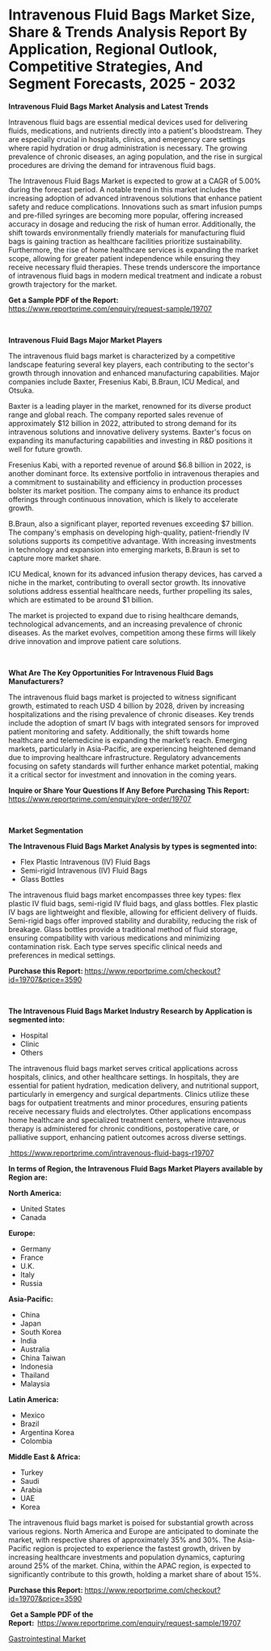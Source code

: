 <p><h1>Intravenous Fluid Bags Market Size, Share & Trends Analysis Report By Application, Regional Outlook, Competitive Strategies, And Segment Forecasts, 2025 - 2032</h1></p><p><strong>Intravenous Fluid Bags Market Analysis and Latest Trends</strong></p>
<p><p>Intravenous fluid bags are essential medical devices used for delivering fluids, medications, and nutrients directly into a patient's bloodstream. They are especially crucial in hospitals, clinics, and emergency care settings where rapid hydration or drug administration is necessary. The growing prevalence of chronic diseases, an aging population, and the rise in surgical procedures are driving the demand for intravenous fluid bags.</p><p>The Intravenous Fluid Bags Market is expected to grow at a CAGR of 5.00% during the forecast period. A notable trend in this market includes the increasing adoption of advanced intravenous solutions that enhance patient safety and reduce complications. Innovations such as smart infusion pumps and pre-filled syringes are becoming more popular, offering increased accuracy in dosage and reducing the risk of human error. Additionally, the shift towards environmentally friendly materials for manufacturing fluid bags is gaining traction as healthcare facilities prioritize sustainability. Furthermore, the rise of home healthcare services is expanding the market scope, allowing for greater patient independence while ensuring they receive necessary fluid therapies. These trends underscore the importance of intravenous fluid bags in modern medical treatment and indicate a robust growth trajectory for the market.</p></p>
<p><strong>Get a Sample PDF of the Report:&nbsp;</strong> <a href="https://www.reportprime.com/enquiry/request-sample/19707?utm_campaign=3035&utm_medium=2&utm_source=Github&utm_content=ia&utm_term=20032025&utm_id=intravenous-fluid-bags">https://www.reportprime.com/enquiry/request-sample/19707</a></p>
<p>&nbsp;</p>
<p><strong>Intravenous Fluid Bags Major Market Players</strong></p>
<p><p>The intravenous fluid bags market is characterized by a competitive landscape featuring several key players, each contributing to the sector's growth through innovation and enhanced manufacturing capabilities. Major companies include Baxter, Fresenius Kabi, B.Braun, ICU Medical, and Otsuka.</p><p>Baxter is a leading player in the market, renowned for its diverse product range and global reach. The company reported sales revenue of approximately $12 billion in 2022, attributed to strong demand for its intravenous solutions and innovative delivery systems. Baxter's focus on expanding its manufacturing capabilities and investing in R&D positions it well for future growth.</p><p>Fresenius Kabi, with a reported revenue of around $6.8 billion in 2022, is another dominant force. Its extensive portfolio in intravenous therapies and a commitment to sustainability and efficiency in production processes bolster its market position. The company aims to enhance its product offerings through continuous innovation, which is likely to accelerate growth.</p><p>B.Braun, also a significant player, reported revenues exceeding $7 billion. The company's emphasis on developing high-quality, patient-friendly IV solutions supports its competitive advantage. With increasing investments in technology and expansion into emerging markets, B.Braun is set to capture more market share.</p><p>ICU Medical, known for its advanced infusion therapy devices, has carved a niche in the market, contributing to overall sector growth. Its innovative solutions address essential healthcare needs, further propelling its sales, which are estimated to be around $1 billion.</p><p>The market is projected to expand due to rising healthcare demands, technological advancements, and an increasing prevalence of chronic diseases. As the market evolves, competition among these firms will likely drive innovation and improve patient care solutions.</p></p>
<p>&nbsp;</p>
<p><strong>What Are The Key Opportunities For Intravenous Fluid Bags Manufacturers?</strong></p>
<p><p>The intravenous fluid bags market is projected to witness significant growth, estimated to reach USD 4 billion by 2028, driven by increasing hospitalizations and the rising prevalence of chronic diseases. Key trends include the adoption of smart IV bags with integrated sensors for improved patient monitoring and safety. Additionally, the shift towards home healthcare and telemedicine is expanding the market’s reach. Emerging markets, particularly in Asia-Pacific, are experiencing heightened demand due to improving healthcare infrastructure. Regulatory advancements focusing on safety standards will further enhance market potential, making it a critical sector for investment and innovation in the coming years.</p></p>
<p><strong>Inquire or Share Your Questions If Any Before Purchasing This Report:</strong> <a href="https://www.reportprime.com/enquiry/pre-order/19707?utm_campaign=3035&utm_medium=2&utm_source=Github&utm_content=ia&utm_term=20032025&utm_id=intravenous-fluid-bags">https://www.reportprime.com/enquiry/pre-order/19707</a></p>
<p>&nbsp;</p>
<p><strong>Market Segmentation</strong></p>
<p><strong>The Intravenous Fluid Bags Market Analysis by types is segmented into:</strong></p>
<p><ul><li>Flex Plastic Intravenous (IV) Fluid Bags</li><li>Semi-rigid Intravenous (IV) Fluid Bags</li><li>Glass Bottles</li></ul></p>
<p><p>The intravenous fluid bags market encompasses three key types: flex plastic IV fluid bags, semi-rigid IV fluid bags, and glass bottles. Flex plastic IV bags are lightweight and flexible, allowing for efficient delivery of fluids. Semi-rigid bags offer improved stability and durability, reducing the risk of breakage. Glass bottles provide a traditional method of fluid storage, ensuring compatibility with various medications and minimizing contamination risk. Each type serves specific clinical needs and preferences in medical settings.</p></p>
<p><strong>Purchase this Report:&nbsp;</strong><a href="https://www.reportprime.com/checkout?id=19707&price=3590&utm_campaign=3035&utm_medium=2&utm_source=Github&utm_content=ia&utm_term=20032025&utm_id=intravenous-fluid-bags">https://www.reportprime.com/checkout?id=19707&price=3590</a></p>
<p>&nbsp;</p>
<p><strong>The Intravenous Fluid Bags Market Industry Research by Application is segmented into:</strong></p>
<p><ul><li>Hospital</li><li>Clinic</li><li>Others</li></ul></p>
<p><p>The intravenous fluid bags market serves critical applications across hospitals, clinics, and other healthcare settings. In hospitals, they are essential for patient hydration, medication delivery, and nutritional support, particularly in emergency and surgical departments. Clinics utilize these bags for outpatient treatments and minor procedures, ensuring patients receive necessary fluids and electrolytes. Other applications encompass home healthcare and specialized treatment centers, where intravenous therapy is administered for chronic conditions, postoperative care, or palliative support, enhancing patient outcomes across diverse settings.</p></p>
<p><a href="https://www.reportprime.com/intravenous-fluid-bags-r19707?utm_campaign=3035&utm_medium=2&utm_source=Github&utm_content=ia&utm_term=20032025&utm_id=intravenous-fluid-bags">&nbsp;https://www.reportprime.com/intravenous-fluid-bags-r19707</a></p>
<p><strong>In terms of Region, the Intravenous Fluid Bags Market Players available by Region are:</strong></p>
<p>
    <p> <strong> North America: </strong>
        <ul>
            <li>United States</li>
            <li>Canada</li>
        </ul>
        </p> 
    <p> <strong> Europe: </strong>
        <ul>
            <li>Germany</li>
            <li>France</li>
            <li>U.K.</li>
            <li>Italy</li>
            <li>Russia</li>
        </ul>
        </p> 
    <p> <strong> Asia-Pacific: </strong>
        <ul>
            <li>China</li>
            <li>Japan</li>
            <li>South Korea</li>
            <li>India</li>
            <li>Australia</li>
            <li>China Taiwan</li>
            <li>Indonesia</li>
            <li>Thailand</li>
            <li>Malaysia</li>
        </ul>
        </p> 
    <p> <strong> Latin America: </strong>
        <ul>
            <li>Mexico</li>
            <li>Brazil</li>
            <li>Argentina Korea</li>
            <li>Colombia</li>
        </ul>
        </p> 
    <p> <strong> Middle East & Africa: </strong>
        <ul>
            <li>Turkey</li>
            <li>Saudi</li>
            <li>Arabia</li>
            <li>UAE</li>
            <li>Korea</li>
        </ul>
    </p>
    </p>
<p><p>The intravenous fluid bags market is poised for substantial growth across various regions. North America and Europe are anticipated to dominate the market, with respective shares of approximately 35% and 30%. The Asia-Pacific region is projected to experience the fastest growth, driven by increasing healthcare investments and population dynamics, capturing around 25% of the market. China, within the APAC region, is expected to significantly contribute to this growth, holding a market share of about 15%.</p></p>
<p><strong>Purchase this Report: </strong><a href="https://www.reportprime.com/checkout?id=19707&price=3590&utm_campaign=3035&utm_medium=2&utm_source=Github&utm_content=ia&utm_term=20032025&utm_id=intravenous-fluid-bags">https://www.reportprime.com/checkout?id=19707&price=3590</a></p>
<p>&nbsp;<strong>Get a Sample PDF of the Report:&nbsp;&nbsp;</strong><a href="https://www.reportprime.com/enquiry/request-sample/19707?utm_campaign=3035&utm_medium=2&utm_source=Github&utm_content=ia&utm_term=20032025&utm_id=intravenous-fluid-bags">https://www.reportprime.com/enquiry/request-sample/19707</a></p>
<p><strong></strong></p>
<p><p><a href="https://github.com/enieyfabius/Market-Research-Report-List-1/blob/main/gastrointestinal-market.md?utm_campaign=3035&utm_medium=2&utm_source=Github&utm_content=ia&utm_term=20032025&utm_id=intravenous-fluid-bags">Gastrointestinal Market</a></p></p>
